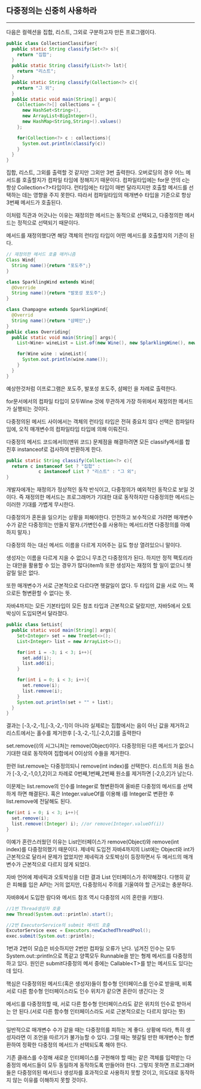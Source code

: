 ## 다중정의는 신중히 사용하라

---

다음은 컬렉션을 집합, 리스트, 그외로 구분하고자 만든 프로그램이다.

```java
public class CollectionClassifier{
  public static String classify(Set<?> s){
    return "집합";
  }
  public static String classify(List<?> lst){
    return "리스트";
  }
  public static String classify(Collection<?> c){
    return "그 외";
  }
  public static void main(String[] args){
    Collection<?>[] collections = {
      new HashSet<String>(),
      new ArrayList<BigInteger>(),
      new HashMap<String,String>().values()
    };

    for(Collection<?> c : collections){
      System.out.println(classify(c))
    }
  }
}
```

집합, 리스트, 그외를 출력할 것 같지만 그외만 3번 출력한다.
오버로딩의 경우 어느 메서드를 호출할지가 컴파일 타임에 정해지기 때문이다. 컴파일타입에는 for문 안의 c는 항상 Collection<?>타입이다. 런타임에는 타입이 매번 달라지지만 호출할 메서드를 선택하는 데는 영향을 주지 못한다. 따라서 컴파일타임의 매개변수 타입을 기준으로 항상 3번째 메서드가 호출된다.

이처럼 직관과 어긋나는 이유는 재정의한 메서드는 동적으로 선택되고, 다중정의한 메서드는 정적으로 선택되기 때문이다.

메서드를 재정의했다면 해당 객체의 런타임 타입이 어떤 메서드를 호출할지의 기준이 된다.

```java
// 재정의한 메서드 호출 매커니즘
Class Wind{
  String name(){return "포도주";}
}

class SparklingWind extends Wind{
  @Override
  String name(){return "발포성 포도주";}
}

class Champagne extends SparklingWind{
  @Overrid
  String name(){return "샴페인";}
}
public class Overriding{
  public static void main(String[] args){
    List<Wine> wineList = List.of(new Wine(), new SplarklingWine(), new Champagne());

    for(Wine wine : wineList){
      System.out.println(wine.name());
    }
  }
}
```

예상한것처럼 이프로그램은 포도주, 발포성 포도주, 샴페인 을 차례로 출력한다.

for문서에서의 컴파일 타입이 모두Wine 것에 무관하게 가장 하위에서 재정의한 메서드가 실행되는 것이다.

다중정의된 메서드 사이에서는 객체의 런타임 타입은 전혀 중요치 않다 선택은 컴파일타임에, 오직 매개변수의 컴파일타임 타입에 의해 이뤄진다.

다중정의 메서드 코드에서의(맨위 코드) 문제점을 해결하려면 모든 classify메서를 합친후 instanceof로 검사하여 반환하게 한다.

```java
public static String classify(Collection<?> c){
  return c instanceof Set ? "집합" :
            c instanceof List ? "리스트" : "그 외";
}
```

개발자에개는 재정의가 정상적인 동작 반식이고, 다중정의가 예외적인 동작으로 보일 것이다. 즉 재정의한 메서드는 프로그래머가 기대한 대로 동작하지만 다중정의한 메서드는 이러한 기대를 가볍게 무시한다.

다중정의가 혼돈을 일으키는 상황을 피해야한다. 안전하고 보수적으로 가려면 매개변수 수가 같은 다중정의는 만들지 말자.(가변인수를 사용하는 메서드라면 다중정의를 아예하지 말자.)

다중정의 하는 대신 메서드 이름을 다르게 지어주는 길도 항상 열려있으니 말이다.

생성자는 이름을 다르게 지을 수 없으니 무조건 다중정의가 된다. 하지만 정적 팩토리라는 대안을 활용할 수 있는 경우가 많다(item1) 또한 생성자는 재정의 할 일이 없으니 헷갈릴 일은 없다.

또한 매개변수가 서로 근본적으로 다르다면 헷갈일이 없다. 두 타입의 값을 서로 어느 쪽으로든 형변환할 수 없다는 뜻.

자바4까지는 모든 기본타입이 모든 참조 타입과 근본적으로 달랐지만, 자바5에서 오토박싱이 도입되면서 달라졌다.

```java
public class SetList{
  public static void main(String[] args){
    Set<Integer> set = new TreeSet<>();
    List<Integer> list = new ArrayList<>();

    for(int i = -3; i < 3; i++){
      set.add(i);
      list.add(i);
    }

    for(int i = 0; i < 3; i++){
      set.remove(i);
      list.remove(i);
    }
    System.out.println(set + "" + list);
  }
}
```

결과는 [-3,-2,-1],[-3,-2,-1]이 아니라 실제로는 집합에서는 음이 아닌 값을 제거하고 리스트에서는 홀수를 제거한후 [-3,-2,-1],[-2,0,2]를 출력한다

set.remove(i)의 시그니처는 remove(Object)이다. 다중정의된 다른 메서드가 없으니 기대한 대로 동작하여 집합에서 0이상의 수들을 제거한다.

한련 list.remove는 다중정의되니 remove(int index)를 선택한다. 리스트의 처음 원소가 [-3,-2,-1,0,1,2]이고 차례로 0번째,1번째,2번째 원소를 제거하면 [-2,0,2]가 남는다.

이문제는 list.remove의 인수를 Integer로 형변환하여 올바른 다중정의 메서드를 선택하게 하면 해결된다. 혹은 Integer.valueOf를 이용해 i를 Integer로 변환한 후 list.remove에 전달해도 된다.

```java
for(int i = 0; i < 3; i++){
  set.remove(i);
  list.remove((Integer) i); //or remove(Integer.valueOf(i))
}
```

이예가 혼란스러웠던 이유는 List<E>인터페이스가 remove(Object)와 remove(int index)를 다중정의했기 때문이다. 제네릭 도입전 자바4까지의 List에는 Object와 int가 근본적으로 달라서 문제가 없었지만 제네릭과 오토박싱이 등장하면서 두 메서드의 매개변수가 근본적으로 다르지 않게 되었다.

자바 언어에 제네릭과 오토박싱을 더한 결과 List 인터페이스가 취약해졌다. 다행히 같은 피해를 입은 API는 거의 없지만, 다중정의시 주의를 기울여야 할 근거로는 충분하다.

자바8에서 도입한 람다와 메서드 참조 역시 다중정의 시의 혼란을 키웠다.

```java
//1번 Thread생성자 호출
new Thread(System.out::println).start();

//2번 ExecutorService의 submit 메서드 호출
ExcutorService exec = Executors.newCachedThreadPool();
exec.submit(System.out::println);
```

1번과 2번이 모습은 비슷하지만 2번만 컴파일 오류가 난다. 넘겨진 인수는 모두 System.out::println으로 똑같고 양쪽모두 Runnable을 받는 형제 메서드를 다중정의하고 있다. 원인은 submit다중정의 메서 중에는 Callable\<T>를 받는 메서드도 있다는데 있다.

핵심은 다중정의된 메서드(혹은 생성자)들이 함수형 인터페이스를 인수로 받을때, 비록 서로 다른 함수형 인터페이스라도 인수 위치가 같으면 혼란이 생긴다는 것

메서드를 다중정의할 때, 서로 다른 함수형 인터페이스라도 같은 위치의 인수로 받아서는 안 된다.(서로 다른 함수형 인터페이스라도 서로 근본적으로는 다르지 않다는 뜻)

---

일반적으로 매개변수 수가 같을 때는 다중정의를 피하는 게 좋다. 상황에 따라, 특히 생성자라면 이 조언을 따르기가 불가능할 수 있다. 그럴 때는 헷갈릴 만한 매개변수는 형변환하여 정확한 다중정의 메서드가 선택되도록 해야 한다.

기존 클래스를 수정해 새로운 인터페이스를 구현해야 할 때는 같은 객체를 입력받는 다중정의 메서드들이 모두 동일하게 동작하도록 만들어야 한다. 그렇지 못하면 프로그래머들은 다중정의된 메서드나 생성자를 효과적으로 사용하지 못할 것이고, 의도대로 동작하지 않는 이유를 이해하지 못할 것이다.
